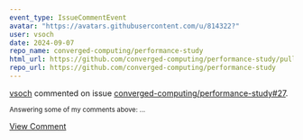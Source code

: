 ```yaml
---
event_type: IssueCommentEvent
avatar: "https://avatars.githubusercontent.com/u/814322?"
user: vsoch
date: 2024-09-07
repo_name: converged-computing/performance-study
html_url: https://github.com/converged-computing/performance-study/pull/27
repo_url: https://github.com/converged-computing/performance-study
---
```


<a href='https://github.com/vsoch' target='_blank'>vsoch</a> commented on issue <a href='https://github.com/converged-computing/performance-study/pull/27' target='_blank'>converged-computing/performance-study#27</a>.

<small>Answering some of my comments above:...</small>

<a href='https://github.com/converged-computing/performance-study/pull/27' target='_blank'>View Comment</a>